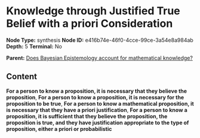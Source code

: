 # Knowledge through Justified True Belief with a priori Consideration

**Node Type:** synthesis
**Node ID:** e416b74e-46f0-4cce-99ce-3a54e8a984ab
**Depth:** 5
**Terminal:** No

**Parent:** [Does Bayesian Epistemology account for mathematical knowledge?](does-bayesian-epistemology-account-for-mathematical-knowledge-antithesis-6a653648-3ae4-4970-b794-c9de71790f91.md)

## Content

**For a person to know a proposition, it is necessary that they believe the proposition**, **For a person to know a proposition, it is necessary for the proposition to be true**, **For a person to know a mathematical proposition, it is necessary that they have a priori justification**, **For a person to know a proposition, it is sufficient that they believe the proposition, the proposition is true, and they have justification appropriate to the type of proposition, either a priori or probabilistic**
